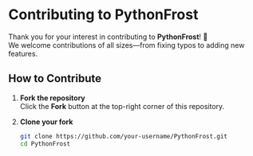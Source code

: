 # Contributing to PythonFrost

Thank you for your interest in contributing to **PythonFrost**! 🎉  
We welcome contributions of all sizes—from fixing typos to adding new features.

## How to Contribute

1. **Fork the repository**  
   Click the **Fork** button at the top-right corner of this repository.

2. **Clone your fork**  
   ```bash
   git clone https://github.com/your-username/PythonFrost.git
   cd PythonFrost
